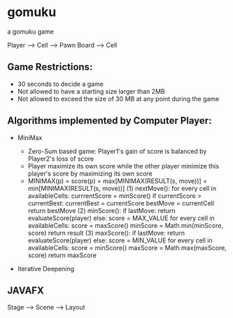 # gomuku

a gomuku game

Player --> Cell --> Pawn
Board --> Cell

## Game Restrictions:
- 30 seconds to decide a game
- Not allowed to have a starting size larger than 2MB
- Not allowed to exceed the size of 30 MB at any point during the game

## Algorithms implemented by Computer Player:

- MiniMax
	* Zero-Sum based game: Player1's gain of score is balanced by Player2's loss of score
	* Player maximize its own score while the other player minimize this player's score by maximizing its own score
	* MINIMAX(p) = score(p) <if it is last move>
				 = max[MINIMAX(RESULT(s, move))] <if p = MAX>
				 = min[MINIMAX(RESULT(s, move))] <if p = MIN>
	(1) nextMove():
	for every cell in availableCells:
		currrentScore = minScore()
		if currentScore > currentBest:
			currentBest = currentScore
			bestMove = currentCell
	return bestMove
	(2) minScore():
	if lastMove: return evaluateScore(player)
	else:
		score = MAX_VALUE
		for every cell in availableCells:
			score = maxScore()
			minScore = Math.min(minScore, score)
	return result
	(3) maxScore():
	if lastMove: return evaluateScore(player)
	else:
		score = MIN_VALUE
		for every cell in availableCells:
		score = minScore()
		maxScore = Math.max(maxScore, score)
	return maxScore

- Iterative Deepening

## JAVAFX
Stage --> Scene --> Layout
